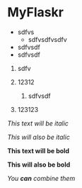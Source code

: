 MyFlaskr
========

* sdfvs
    * sdfvsdfvsdfv
* sdfvsdf 
* sdfvsdf

1. sdfv
1. 12312
    1. sdfvsdf

1. 123123

*This text will be italic*

_This will also be italic_

**This text will be bold**

__This will also be bold__

_You **can** combine them_
